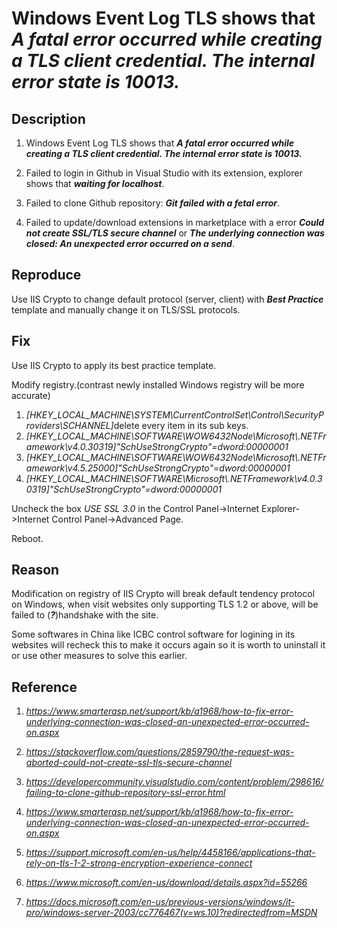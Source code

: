 <!--

 \* @Author    : Primimy

 \* @Date     : 2020-05-07 23:11:41

 -->

# Windows Event Log TLS shows that _A fatal error occurred while creating a TLS client credential. The internal error state is 10013._

## Description

1. Windows Event Log TLS shows that ***A fatal error occurred while creating a TLS client credential. The internal error state is 10013.***

2. Failed to login in Github in Visual Studio with its extension, explorer shows that ***waiting for localhost***.

3. Failed to clone Github repository: ***Git failed with a fetal error***.

4. Failed to update/download extensions in marketplace with a error ***Could not create SSL/TLS secure channel*** or ***The underlying connection was closed: An unexpected error occurred on a send***.

## Reproduce

Use IIS Crypto to change default protocol (server, client) with ***Best Practice*** template and manually change it on TLS/SSL protocols.

## Fix

Use IIS Crypto to apply its best practice template.

Modify registry.(contrast newly installed Windows registry will be more accurate)

1. _[HKEY_LOCAL_MACHINE\SYSTEM\CurrentControlSet\Control\SecurityProviders\SCHANNEL]_
   ​       delete every item in its sub keys.
2. _[HKEY_LOCAL_MACHINE\SOFTWARE\WOW6432Node\Microsoft\\.NETFramework\v4.0.30319]"SchUseStrongCrypto"=dword:00000001_
3. _[HKEY_LOCAL_MACHINE\SOFTWARE\WOW6432Node\Microsoft\\.NETFramework\v4.5.25000]"SchUseStrongCrypto"=dword:00000001_
4. _[HKEY_LOCAL_MACHINE\SOFTWARE\Microsoft\\.NETFramework\v4.0.30319]"SchUseStrongCrypto"=dword:00000001_

Uncheck the box _USE SSL 3.0_ in the Control Panel->Internet Explorer->Internet Control Panel->Advanced Page.

Reboot.

## Reason

Modification on registry of IIS Crypto will break default tendency protocol on Windows, when visit websites only supporting TLS 1.2 or above, will be failed to (***?***)handshake with the site.

Some softwares in China like ICBC control software for logining in its websites will recheck this to make it occurs again so it is worth to uninstall it or use other measures to solve this earlier.

## Reference

1. *https://www.smarterasp.net/support/kb/a1968/how-to-fix-error-underlying-connection-was-closed-an-unexpected-error-occurred-on.aspx*

2. *https://stackoverflow.com/questions/2859790/the-request-was-aborted-could-not-create-ssl-tls-secure-channel*

3. *https://developercommunity.visualstudio.com/content/problem/298616/failing-to-clone-github-repository-ssl-error.html*

4. *https://www.smarterasp.net/support/kb/a1968/how-to-fix-error-underlying-connection-was-closed-an-unexpected-error-occurred-on.aspx*

5. *https://support.microsoft.com/en-us/help/4458166/applications-that-rely-on-tls-1-2-strong-encryption-experience-connect*

6. *https://www.microsoft.com/en-us/download/details.aspx?id=55266*

7. *https://docs.microsoft.com/en-us/previous-versions/windows/it-pro/windows-server-2003/cc776467(v=ws.10)?redirectedfrom=MSDN*